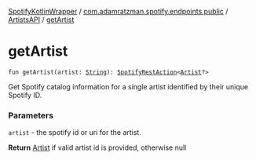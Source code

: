 [SpotifyKotlinWrapper](../../index.md) / [com.adamratzman.spotify.endpoints.public](../index.md) / [ArtistsAPI](index.md) / [getArtist](./get-artist.md)

# getArtist

`fun getArtist(artist: `[`String`](https://kotlinlang.org/api/latest/jvm/stdlib/kotlin/-string/index.html)`): `[`SpotifyRestAction`](../../com.adamratzman.spotify.main/-spotify-rest-action/index.md)`<`[`Artist`](../../com.adamratzman.spotify.utils/-artist/index.md)`?>`

Get Spotify catalog information for a single artist identified by their unique Spotify ID.

### Parameters

`artist` - the spotify id or uri for the artist.

**Return**
[Artist](../../com.adamratzman.spotify.utils/-artist/index.md) if valid artist id is provided, otherwise null

